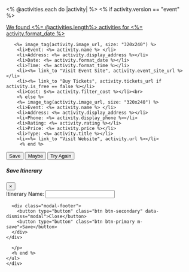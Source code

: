 <div class="container">


<div id="exampleAccordion" data-children=".item">

  <div class="item">
    <ul list-style-type: none;>
    <% @activities.each do |activity| %>
        <% if activity.version == "event" %>
    <a data-toggle="collapse" data-parent="#exampleAccordion" href="#exampleAccordion2" aria-expanded="false" aria-controls="exampleAccordion2">
      <p> We found <%= @activities.length%> activities for <%= activity.format_date %>
    </a>
    <div id="exampleAccordion2" class="collapse" role="tabpanel">
      <p class="mb-3">

       <%= image_tag(activity.image_url, size: "320x240") %>
        <li>Event: <%= activity.name %> </li>
        <li>Address: <%= activity.display_address %></li>
        <li>Date: <%= activity.format_date %></li>
        <li>Time: <%= activity.format_time %></li>
        <li><%= link_to "Visit Event Site", activity.event_site_url %></li>
        <li><%= link_to "Buy Tickets", activity.tickets_url if activity.is_free == false %></li>
        <li>Cost: $<%= activity.filter_cost %></li><br>
        <% else %>
        <%= image_tag(activity.image_url, size: "320x240") %>
        <li>Event: <%= activity.name %> </li>
        <li>Address: <%= activity.display_address %></li>
        <li>Phone: <%= activity.display_phone %></li>
        <li>Rating: <%= activity.rating %></li>
        <li>Price: <%= activity.price %></li>
        <li>Type: <%= activity.title %></li>
        <li><%= link_to "Visit Website", activity.url %></li>
         <% end %>


<!-- <div id="googleMap" style="width: 400px; height: 400px"></div>
<script src="https://maps.googleapis.com/maps/api/js?key=AIzaSyDrLYL2C-ffJ7nncDl6Sb4QzM6Irt5yRXc&callback=myMap"></script>
</p>
</div> -->


<!-- Modal Overlay for Save and Maybe -->
<button type="button" class="btn btn-primary" data-toggle="modal" data-target="#showModal" data-whatever="save">Save</button>
<button type="button" class="btn btn-primary" data-toggle="modal" data-target="#showModal" data-whatever="maybe">Maybe</button>
<button type="button" class="btn btn-primary" >Try Again</button>

<div class="modal fade" id="showModal" tabindex="-1" role="dialog" aria-labelledby="showModalLabel" aria-hidden="true">
  <div class="modal-dialog" role="document">
    <div class="modal-content">
      <div class="modal-header">
        <h5 class="modal-title" id="showModalLabel">Save Itinerary</h5>
        <button type="button" class="close" data-dismiss="modal" aria-label="Close">
          <span aria-hidden="true">&times;</span>
        </button>
      </div>
      <div class="modal-body">
        <form>
          <div class="form-group">
            <label for="itinerary-name" class="col-form-label">Itinerary Name:</label>
            <input type="text" name="itinerary_name" class="form-control" id="itinerary-name">
          </div>

      <div class="modal-footer">
        <button type="button" class="btn btn-secondary" data-dismiss="modal">Close</button>
        <button type="button" class="btn btn-primary m-save">Save</button>
      </div>
    </div>
  </div>
</div>


      </p>
      <% end %>
    </ul>
    </div>
  </div>

</div>
</div>